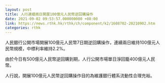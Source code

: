 ```yaml
---
layout: post
title: 人行連續兩日開展100億元人民幣逆回購操作
date: 2021-09-02 09:53:57.000000000 +08:00
link: https://news.rthk.hk/rthk/ch/component/k2/1608702-20210902.htm
categories: rthk
---
```


人民銀行公開市場開展100億元人民幣7日期逆回購操作，連續兩日維持100億元人民幣規模，中標利率維持2.2%。

由於今日有500億元人民幣逆回購到期，人行公開市場單日淨回籠400億元人民幣。

人行說，開展100億元人民幣逆回購操作目的為維護銀行體系流動性合理充裕。

